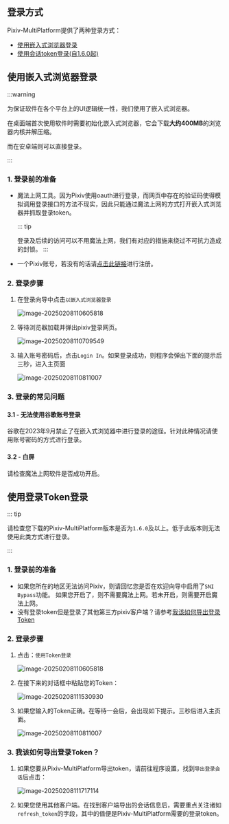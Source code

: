 ## 登录方式

Pixiv-MultiPlatform提供了两种登录方式：

- [使用嵌入式浏览器登录](#使用嵌入式浏览器登录)
- [使用会话token登录(自1.6.0起)](#使用登录token登录)



## 使用嵌入式浏览器登录

:::warning

为保证软件在各个平台上的UI逻辑统一性，我们使用了嵌入式浏览器。

在桌面端首次使用软件时需要初始化嵌入式浏览器，它会下载**大约400MB**的浏览器内核并解压缩。

而在安卓端则可以直接登录。

:::

### 1. 登录前的准备

- 魔法上网工具。因为Pixiv使用oauth进行登录，而网页中存在的验证码使得模拟调用登录接口的方法不现实，因此只能通过魔法上网的方式打开嵌入式浏览器并抓取登录token。

  ::: tip

  登录及后续的访问可以不用魔法上网，我们有对应的措施来绕过不可抗力造成的封锁。
  :::

- 一个Pixiv账号，若没有的话请[点击此链接](https://accounts.pixiv.net/signup)进行注册。

### 2. 登录步骤

1. 在登录向导中点击`以嵌入式浏览器登录`

   ![image-20250208110605818](./login.assets/image-20250208110605818.png)

2. 等待浏览器加载并弹出pixiv登录网页。

   ![image-20250208110709549](./login.assets/image-20250208110709549.png)

3. 输入账号密码后，点击`Login In`。如果登录成功，则程序会弹出下面的提示后三秒，进入主页面

   ![image-20250208110811007](./login.assets/image-20250208110811007.png)

### 3. 登录的常见问题

#### 3.1 - 无法使用谷歌账号登录

谷歌在2023年9月禁止了在嵌入式浏览器中进行登录的途径。针对此种情况请使用账号密码的方式进行登录。

#### 3.2 - 白屏

请检查魔法上网软件是否成功开启。



## 使用登录Token登录

::: tip

请检查您下载的Pixiv-MultiPlatform版本是否为`1.6.0`及以上。低于此版本则无法使用此类方式进行登录。

:::



### 1. 登录前的准备

- 如果您所在的地区无法访问Pixiv，则请回忆您是否在欢迎向导中启用了`SNI Bypass`功能。
  如果您开启了，则不需要魔法上网。若未开启，则需要开启魔法上网。
- 没有登录token但是登录了其他第三方pixiv客户端？请参考[我该如何导出登录Token](#3-我该如何导出登录token)



### 2. 登录步骤

1. 点击：`使用Token登录`

   ![image-20250208110605818](./login.assets/image-20250208110605818.png)

2. 在接下来的对话框中粘贴您的Token：

   ![image-20250208111530930](./login.assets/image-20250208111530930.png)

3. 如果您输入的Token正确。在等待一会后，会出现如下提示。三秒后进入主页面。

   ![image-20250208110811007](./login.assets/image-20250208110811007.png)

### 3. 我该如何导出登录Token？

1. 如果您要从Pixiv-MultiPlatform导出token，请前往程序设置，找到`导出登录会话`后点击：

   ![image-20250208111717114](./login.assets/image-20250208111717114.png)

2. 如果您使用其他客户端。在找到客户端导出的会话信息后，需要重点关注诸如`refresh_token`的字段，其中的值便是Pixiv-MultiPlatform需要的登录token。